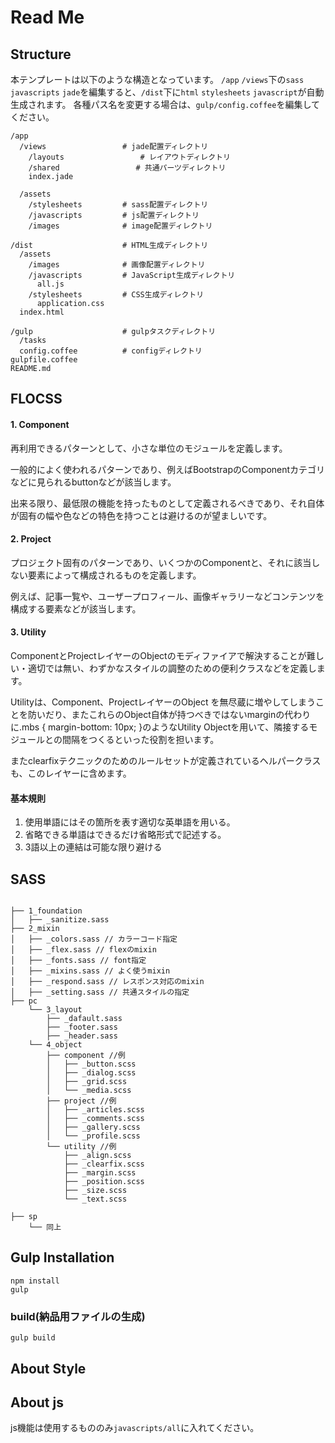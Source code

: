 # Read Me
## Structure
本テンプレートは以下のような構造となっています。
`/app` `/views`下の`sass`  `javascripts` `jade`を編集すると、`/dist`下に`html` `stylesheets` `javascript`が自動生成されます。
各種パス名を変更する場合は、`gulp/config.coffee`を編集してください。

```
/app
  /views                 # jade配置ディレクトリ
    /layouts                 # レイアウトディレクトリ
    /shared                 # 共通パーツディレクトリ
    index.jade

  /assets
    /stylesheets         # sass配置ディレクトリ
    /javascripts         # js配置ディレクトリ
    /images              # image配置ディレクトリ

/dist                    # HTML生成ディレクトリ
  /assets
    /images              # 画像配置ディレクトリ
    /javascripts         # JavaScript生成ディレクトリ
      all.js
    /stylesheets         # CSS生成ディレクトリ
      application.css
  index.html

/gulp                    # gulpタスクディレクトリ
  /tasks
  config.coffee          # configディレクトリ
gulpfile.coffee
README.md

```

## FLOCSS

#### 1. Component

再利用できるパターンとして、小さな単位のモジュールを定義します。

一般的によく使われるパターンであり、例えばBootstrapのComponentカテゴリなどに見られるbuttonなどが該当します。

出来る限り、最低限の機能を持ったものとして定義されるべきであり、それ自体が固有の幅や色などの特色を持つことは避けるのが望ましいです。

#### 2. Project

プロジェクト固有のパターンであり、いくつかのComponentと、それに該当しない要素によって構成されるものを定義します。

例えば、記事一覧や、ユーザープロフィール、画像ギャラリーなどコンテンツを構成する要素などが該当します。

#### 3. Utility

ComponentとProjectレイヤーのObjectのモディファイアで解決することが難しい・適切では無い、わずかなスタイルの調整のための便利クラスなどを定義します。

Utilityは、Component、ProjectレイヤーのObject を無尽蔵に増やしてしまうことを防いだり、またこれらのObject自体が持つべきではないmarginの代わりに.mbs { margin-bottom: 10px; }のようなUtility Objectを用いて、隣接するモジュールとの間隔をつくるといった役割を担います。

またclearfixテクニックのためのルールセットが定義されているヘルパークラスも、このレイヤーに含めます。


#### 基本規則
1. 使用単語にはその箇所を表す適切な英単語を用いる。
2. 省略できる単語はできるだけ省略形式で記述する。
3. 3語以上の連結は可能な限り避ける



## SASS

```

├── 1_foundation
│   ├── _sanitize.sass
├── 2_mixin
│   ├── _colors.sass // カラーコード指定
│   ├── _flex.sass // flexのmixin
│   ├── _fonts.sass // font指定
│   ├── _mixins.sass // よく使うmixin
│   ├── _respond.sass // レスポンス対応のmixin
│   ├── _setting.sass // 共通スタイルの指定
├── pc
	└── 3_layout
		├── _dafault.sass
		├── _footer.sass
		├── _header.sass
	└── 4_object
	    ├── component //例
	    │   ├── _button.scss
	    │   ├── _dialog.scss
	    │   ├── _grid.scss
	    │   └── _media.scss
	    ├── project //例
	    │   ├── _articles.scss
	    │   ├── _comments.scss
	    │   ├── _gallery.scss
	    │   └── _profile.scss
	    └── utility //例
	        ├── _align.scss
	        ├── _clearfix.scss
	        ├── _margin.scss
	        ├── _position.scss
	        ├── _size.scss
	        └── _text.scss

├── sp
	└── 同上

```

## Gulp Installation
```
npm install
gulp
```
### build(納品用ファイルの生成)
```
gulp build
```

## About Style


## About js
js機能は使用するもののみ`javascripts/all`に入れてください。
